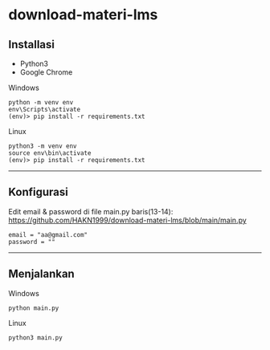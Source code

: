# download-materi-lms

## Installasi
  * Python3 <br>
  * Google Chrome<br>
  
  Windows
  ```
  python -m venv env
  env\Scripts\activate
  (env)> pip install -r requirements.txt 
  ```

  Linux
  ```
  python3 -m venv env
  source env\bin\activate
  (env)> pip install -r requirements.txt 
  ```
---
## Konfigurasi
  Edit email & password di file main.py baris(13-14): https://github.com/HAKN1999/download-materi-lms/blob/main/main.py
  ```
  email = "aa@gmail.com"
  password = ""
  ```
---

## Menjalankan 
  Windows 
  ```
  python main.py
  ```

  Linux
  ```
  python3 main.py
  ```
